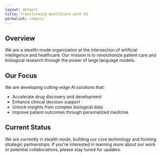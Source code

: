 ```yaml
---
layout: default
title: Transforming Healthcare with AI
permalink: /newco/
---
```


## Overview

We are a stealth-mode organization at the intersection of artificial intelligence and healthcare. Our mission is to revolutionize patient care and biological research through the power of large language models.

## Our Focus

We are developing cutting-edge AI solutions that:

- Accelerate drug discovery and development
- Enhance clinical decision support
- Unlock insights from complex biological data
- Improve patient outcomes through personalized medicine

## Current Status

We are currently in stealth mode, building our core technology and forming strategic partnerships. If you're interested in learning more about our work or potential collaborations, please stay tuned for updates.
